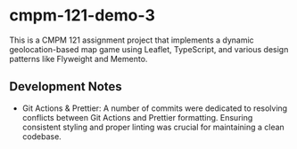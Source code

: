 # cmpm-121-demo-3

This is a CMPM 121 assignment project that implements a dynamic geolocation-based map game using Leaflet, TypeScript, and various design patterns like Flyweight and Memento.

## Development Notes

- Git Actions & Prettier: A number of commits were dedicated to resolving conflicts between Git Actions and Prettier formatting. Ensuring consistent styling and proper linting was crucial for maintaining a clean codebase.


